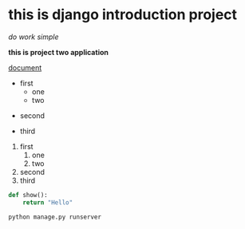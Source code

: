 # this is django introduction project

*do work simple*

**this is project two application**

[document](https://www.djangoproject.com, 'document')

+ first
  + one
  - two
- second
* third

1. first
   1. one
   2. two
2. second
3. third

```python
def show():
    return "Hello"
```

```
python manage.py runserver
```







